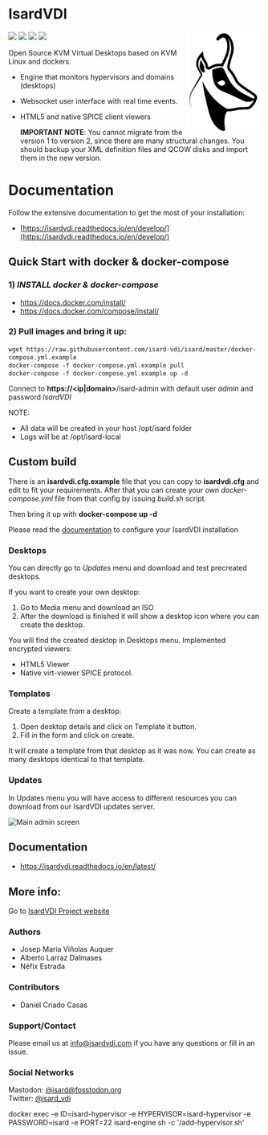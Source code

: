 # Isard**VDI**

<img align="right" src="webapp/webapp/webapp/static/img/isard.png" alt="IsardVDI Logo" width="150px;">

[![](https://img.shields.io/github/release/isard-vdi/isard.svg)](https://github.com/isard-vdi/isard/releases) [![](https://img.shields.io/badge/docker--compose-ready-blue.svg)](https://github.com/isard-vdi/isard/blob/master/docker-compose.yml) [![](https://img.shields.io/badge/docs-latest-brightgreen.svg)](https://isardvdi.readthedocs.io/en/latest/) [![](https://img.shields.io/badge/license-AGPL%20v3.0-brightgreen.svg)](https://github.com/isard-vdi/isard/blob/master/LICENSE)

Open Source KVM Virtual Desktops based on KVM Linux and dockers. 

- Engine that monitors hypervisors and domains (desktops)

- Websocket user interface with real time events.

- HTML5 and native SPICE client viewers

  **IMPORTANT NOTE**: You cannot migrate from the version 1 to version 2, since there are many structural changes. You should backup your XML definition files and QCOW disks and import them in the new version.

# Documentation

Follow the extensive documentation to get the most of your installation:

- [https://isardvdi.readthedocs.io/en/develop/](https://isardvdi.readthedocs.io/en/develop/)

## Quick Start with docker & docker-compose

### 1) *INSTALL docker & docker-compose*
- https://docs.docker.com/install/
- https://docs.docker.com/compose/install/

### 2) **Pull images and bring it up**:

```
wget https://raw.githubusercontent.com/isard-vdi/isard/master/docker-compose.yml.example
docker-compose -f docker-compose.yml.example pull
docker-compose -f docker-compose.yml.example up -d
```

Connect to **https://<ip|domain>**/isard-admin with default user *admin* and password *IsardVDI*

NOTE: 

- All data will be created in your host /opt/isard folder
- Logs will be at /opt/isard-local

## Custom build

There is an **isardvdi.cfg.example** file that you can copy to **isardvdi.cfg** and edit to fit your requirements. After that you can create your own *docker-compose.yml* file from that config by issuing *build.sh* script.

Then bring it up with **docker-compose up -d**

Please read the [documentation](https://isardvdi.readthedocs.io/en/develop/install/install/#main-parameters) to configure your IsardVDI installation

### Desktops

You can directly go to *Updates* menu and download and test precreated desktops.

If you want to create your own desktop:

1. Go to Media menu and download an ISO
2. After the download is finished it will show a desktop icon where you can create the desktop.

You will find the created desktop in Desktops menu. Implemented encrypted viewers:

- HTML5 Viewer
- Native virt-viewer SPICE protocol.

### Templates

Create a template from a desktop:

1. Open desktop details and click on Template it button.
2. Fill in the form and click on create.

It will create a template from that desktop as it was now. You can create as many desktops identical to that template.

### Updates

In Updates menu you will have access to different resources you can download from our IsardVDI updates server.

![Main admin screen](https://isardvdi.readthedocs.io/en/latest/images/main.png)

## Documentation

- https://isardvdi.readthedocs.io/en/latest/

## More info: 

Go to [IsardVDI Project website](http://www.isardvdi.com/)

### Authors
+ Josep Maria Viñolas Auquer
+ Alberto Larraz Dalmases
+ Néfix Estrada

### Contributors
+ Daniel Criado Casas

### Support/Contact
Please email us at info@isardvdi.com if you have any questions or fill in an issue.

### Social Networks
Mastodon: [@isard@fosstodon.org](https://fosstodon.org/@isard)  
Twitter: [@isard_vdi](https://twitter.com/isard_vdi)

docker exec -e ID=isard-hypervisor -e HYPERVISOR=isard-hypervisor -e PASSWORD=isard -e PORT=22 isard-engine sh -c '/add-hypervisor.sh'

